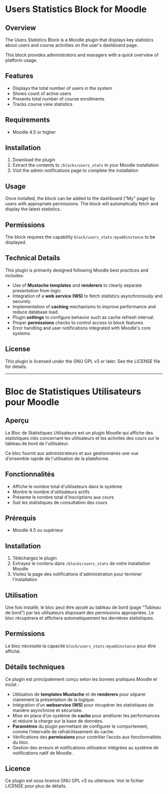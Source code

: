 # Users Statistics Block for Moodle

## Overview
The Users Statistics Block is a Moodle plugin that displays key statistics about users and course activities on the user's dashboard page.

This block provides administrators and managers with a quick overview of platform usage.

## Features
- Displays the total number of users in the system
- Shows count of active users
- Presents total number of course enrollments
- Tracks course view statistics

## Requirements
- Moodle 4.5 or higher

## Installation
1. Download the plugin
2. Extract the contents to `/blocks/users_stats` in your Moodle installation
3. Visit the admin notifications page to complete the installation

## Usage
Once installed, the block can be added to the dashboard ("My" page) by users with appropriate permissions. The block will automatically fetch and display the latest statistics.

## Permissions
The block requires the capability `block/users_stats:myaddinstance` to be displayed.

## Technical Details

This plugin is primarily designed following Moodle best practices and includes:

- Use of **Mustache templates** and **renderers** to clearly separate presentation from logic.
- Integration of a **web service (WS)** to fetch statistics asynchronously and securely.
- Implementation of **caching** mechanisms to improve performance and reduce database load.
- Plugin **settings** to configure behavior such as cache refresh interval.
- Proper **permissions** checks to control access to block features.
- Error handling and user notifications integrated with Moodle's core systems.

## License
This plugin is licensed under the GNU GPL v3 or later. See the LICENSE file for details.

---

# Bloc de Statistiques Utilisateurs pour Moodle

## Aperçu
Le Bloc de Statistiques Utilisateurs est un plugin Moodle qui affiche des statistiques clés concernant les utilisateurs et les activités des cours sur le tableau de bord de l'utilisateur.

Ce bloc fournit aux administrateurs et aux gestionnaires une vue d'ensemble rapide de l'utilisation de la plateforme.

## Fonctionnalités
- Affiche le nombre total d'utilisateurs dans le système
- Montre le nombre d'utilisateurs actifs
- Présente le nombre total d'inscriptions aux cours
- Suit les statistiques de consultation des cours

## Prérequis
- Moodle 4.5 ou supérieur

## Installation
1. Téléchargez le plugin
2. Extrayez le contenu dans `/blocks/users_stats` de votre installation Moodle
3. Visitez la page des notifications d'administration pour terminer l'installation

## Utilisation
Une fois installé, le bloc peut être ajouté au tableau de bord (page "Tableau de bord") par les utilisateurs disposant des permissions appropriées. Le bloc récupérera et affichera automatiquement les dernières statistiques.

## Permissions
Le bloc nécessite la capacité `block/users_stats:myaddinstance` pour être affiché.

## Détails techniques

Ce plugin est principalement conçu selon les bonnes pratiques Moodle et inclut :

- Utilisation de **templates Mustache** et de **renderers** pour séparer clairement la présentation de la logique.
- Intégration d’un **webservice (WS)** pour récupérer les statistiques de manière asynchrone et sécurisée.
- Mise en place d’un système de **cache** pour améliorer les performances et réduire la charge sur la base de données.
- **Paramètres** du plugin permettant de configurer le comportement, comme l’intervalle de rafraîchissement du cache.
- Vérifications des **permissions** pour contrôler l’accès aux fonctionnalités du bloc.
- Gestion des erreurs et notifications utilisateur intégrées au système de notifications natif de Moodle.

## Licence
Ce plugin est sous licence GNU GPL v3 ou ultérieure. Voir le fichier LICENSE pour plus de détails.
